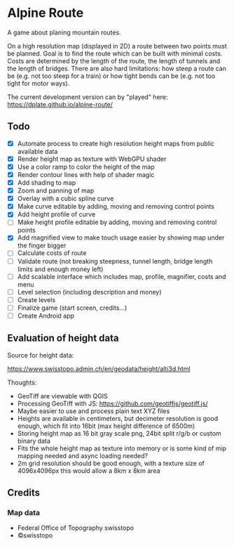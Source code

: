 # Alpine Route

A game about planing mountain routes. 

On a high resolution map (displayed in 2D) a route between two points must be planned. Goal is to find the route which can be built with minimal costs. Costs are determined by the length of the route, the length of tunnels and the length of bridges. There are also hard limitations: how steep a route can be (e.g. not too steep for a train) or how tight bends can be (e.g. not too tight for motor ways).

The current development version can by "played" here: https://dplate.github.io/alpine-route/

## Todo

- [X] Automate process to create high resolution height maps from public available data
- [X] Render height map as texture with WebGPU shader
- [X] Use a color ramp to color the height of the map
- [X] Render contour lines with help of shader magic
- [X] Add shading to map
- [X] Zoom and panning of map
- [X] Overlay with a cubic spline curve
- [X] Make curve editable by adding, moving and removing control points
- [X] Add height profile of curve
- [ ] Make height profile editable by adding, moving and removing control points
- [X] Add magnified view to make touch usage easier by showing map under the finger bigger
- [ ] Calculate costs of route
- [ ] Validate route (not breaking steepness, tunnel length, bridge length limits and enough money left)
- [ ] Add scalable interface which includes map, profile, magnifier, costs and menu
- [ ] Level selection (including description and money)
- [ ] Create levels
- [ ] Finalize game (start screen, credits...)
- [ ] Create Android app

## Evaluation of height data

Source for height data:

https://www.swisstopo.admin.ch/en/geodata/height/alti3d.html

Thoughts:
- GeoTiff are viewable with QGIS
- Processing GeoTiff with JS: https://github.com/geotiffjs/geotiff.js/
- Maybe easier to use and process plain text XYZ files 
- Heights are available in centimeters, but decimeter resolution is good enough, which fit into 16bit (max height difference of 6500m)
- Storing height map as 16 bit gray scale png, 24bit split r/g/b or custom binary data
- Fits the whole height map as texture into memory or is some kind of mip mapping needed and async loading needed?
- 2m grid resolution should be good enough, with a texture size of 4096x4096px this would allow a 8km x 8km area

## Credits

### Map data

- Federal Office of Topography swisstopo
- ©swisstopo